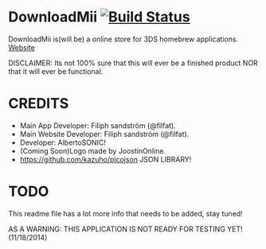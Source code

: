 DownloadMii [![Build Status](http://build.filfatstudios.com:8080/buildStatus/icon?job=DownloadMii (3DS))](http://build.filfatstudios.com:8080/job/DownloadMii%20(3DS)/)
===========
DownloadMii is(will be) a online store for 3DS homebrew applications.
[Website](http://downloadmii.filfatstudios.com)

DISCLAIMER: Its not 100% sure that this will ever be a finished product NOR that it will ever be functional.


CREDITS
======
* Main App Developer: Filiph sandström (@filfat).
* Main Website Developer: Filiph sandström (@filfat).
* Developer: AlbertoSONIC!
* (Coming Soon)Logo made by JoostinOnline.
* https://github.com/kazuho/picojson JSON LIBRARY!

TODO
======
This readme file has a lot more info that needs to be added, stay tuned!

AS A WARNING: THIS APPLICATION IS NOT READY FOR TESTING YET! (11/18/2014)
